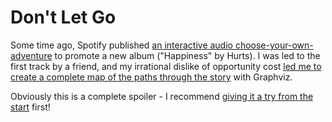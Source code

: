 Don't Let Go
============

Some time ago, Spotify published [an interactive audio choose-your-own-adventure](http://www.spotify.com/uk/blog/archives/2010/08/30/hurt/) to promote a new album ("Happiness" by Hurts). 
I was led to the first track by a friend, and my irrational dislike of opportunity cost [led me to create a complete map of the paths through the story](http://blog.doismellburning.co.uk/2010/09/13/evelyn/) with Graphviz.

Obviously this is a complete spoiler - I recommend [giving it a try from the start](http://open.spotify.com/track/7E0NBDwEh5fYQrMmXCHcX7) first!
